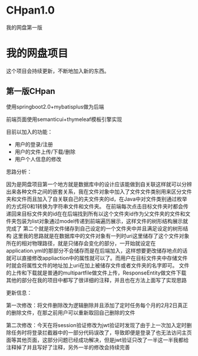 # CHpan1.0
我的网盘第一版
# 我的网盘项目

这个项目会持续更新，不断地加入新的东西。

## 第一版CHpan

使用springboot2.0+mybatisplus做为后端

前端页面使用semanticui+thymeleaf模板引擎实现

目前以加入的功能：

- 用户的登录/注册
- 用户的文件上传/下载/删除
- 用户个人信息的修改

思路分析：

因为是网盘项目第一个地方就是数据库中的设计应该能做到自关联这样就可以分辨出来各种文件之间的嵌套关系，我在文件对象中加入了文件文件类别用来区分文件夹和文件而且加入了自关联自己的夫文件夹的id，在Java中对文件类别通过枚举的方式将0和1转换为字符串文件和文件夹。
在前端每次点击目标文件夹时都会传递回来目标文件夹的id在在后端找到所有以这个文件夹id作为父文件夹的文件和文件夹包装为list对象通过model传递到前端遍历展示，这样文件的树形结构展示就完成了
第二个就是将文件储存到自己设定的一个文件夹中并且满足设定的树形结构
这里我的思路就是在数据库中的文件对象有一列时uri这里储存了这个文件对象所在的相对物理路径，就是只储存会变化的部分，一开始就设定在application.yml的那部分不会储存而是在后端加入，这样想要更改储存地点的话就可以直接修改appliaction中的属性就可以了。而用户在目标文件夹中存储文件时就会将属性文件的地址加上uri在加上被储存文件或者文件夹的名字即可。
文件的上传和下载就是普通的multipartfile做文件上传，ResponseEntity做文件下载
其他的部分在我的项目中都写了很详细的注释，并且也在方法上面写了实现思路

更新信息：

第一次修改：将文件删除改为逻辑删除并且添加了定时任务每个月的2月2日真正的删除文件，在那之前用户可以重新取回自己删除的文件

第二次修改：今天在将session验证修改为jwt验证时发现了由于上一次加入定时删除任务时将登录拦截器中的一部分代码误改了，导致即便是登录了也无法访问主页面等其他页面，这部分问题已经成功解决，但是jwt验证只改了一半这一半我都给注释掉了并且写好了注释，另外一半的修改会持续完善
